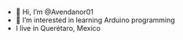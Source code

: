 - 👋 Hi, I’m @Avendanor01
- 👀 I’m interested in learning Arduino programming
- I live in Querétaro, Mexico

<!---
Avendanor01/Avendanor01 is a ✨ special ✨ repository because its `README.md` (this file) appears on your GitHub profile.
You can click the Preview link to take a look at your changes.
--->
